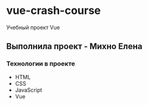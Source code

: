 # vue-crash-course
Учебный проект Vue

## Выполнила проект - Михно Елена

### Технологии в проекте
- HTML
- CSS
- JavaScript
- Vue

